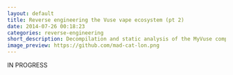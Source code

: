 ```yaml
---
layout: default
title: Reverse engineering the Vuse vape ecosystem (pt 2)
date: 2014-07-26 00:18:23
categories: reverse-engineering
short_description: Decompilation and static analysis of the MyVuse companion app.
image_preview: https://github.com/mad-cat-lon.png
---
```

<div>
    IN PROGRESS
</div>